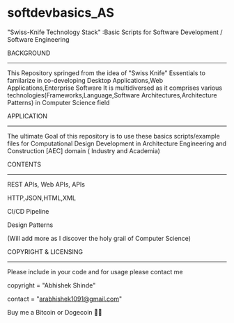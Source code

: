 # softdevbasics_AS
"Swiss-Knife Technology Stack" :Basic Scripts for Software Development / Software Engineering


BACKGROUND
**********

This Repository springed from the idea of "Swiss Knife" Essentials to familarize in co-developing Desktop Applications,Web Applications,Enterprise Software 
It is multidiversed as it comprises various technologies(Frameworks,Language,Software Architectures,Architecture Patterns) in Computer Science field

APPLICATION
**********

The ultimate Goal of this repository is to use these basics scripts/example files for Computational Design Development in Architecture
Engineering and Construction [AEC] domain ( Industry and Academia)

CONTENTS
*********

REST APIs, Web APIs, APIs

HTTP,JSON,HTML,XML

CI/CD Pipeline

Design Patterns

(Will add more as I discover the holy grail of Computer Science)

COPYRIGHT & LICENSING
**********************

Please include in your code and for usage please contact me

copyright = "Abhishek Shinde"

contact = "arabhishek1091@gmail.com"

Buy me a Bitcoin or Dogecoin 🧘‍♂️ 
